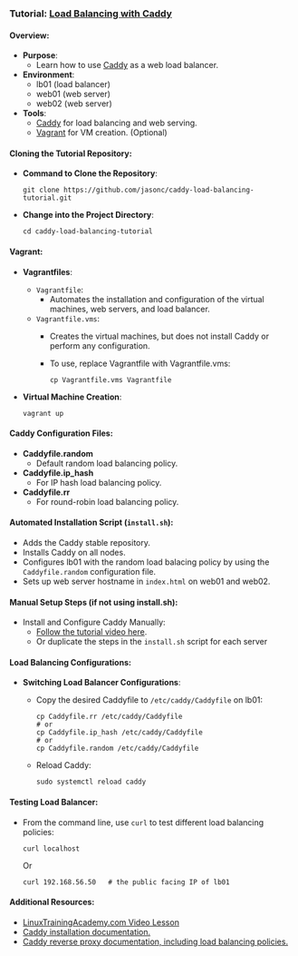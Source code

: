 ### Tutorial: [Load Balancing with Caddy](https://www.linuxtrainingacademy.com/caddy-load-balancing-tutorial/)

#### Overview:
- **Purpose**:
	- Learn how to use [Caddy](https://caddyserver.com/) as a web load balancer.
- **Environment**:
	- lb01 (load balancer)
	- web01 (web server)
	- web02 (web server)
- **Tools**:
	- [Caddy](https://caddyserver.com/) for load balancing and web serving.
	- [Vagrant](https://www.vagrantup.com/) for VM creation. (Optional)

#### Cloning the Tutorial Repository:

- **Command to Clone the Repository**:

     ```
     git clone https://github.com/jasonc/caddy-load-balancing-tutorial.git
     ```

- **Change into the Project Directory**:

     ```
     cd caddy-load-balancing-tutorial
     ```

#### Vagrant:
- **Vagrantfiles**:
	- `Vagrantfile`:
		-  Automates the installation and configuration of the virtual machines, web servers, and load balancer.
	- `Vagrantfile.vms`:
		- Creates the virtual machines, but does not install Caddy or perform any configuration.
		- To use, replace Vagrantfile with Vagrantfile.vms:

             ```
             cp Vagrantfile.vms Vagrantfile
             ```

- **Virtual Machine Creation**:

    ```
    vagrant up
    ```

#### Caddy Configuration Files:
- **Caddyfile.random**
	- Default random load balancing policy.
- **Caddyfile.ip_hash**
	- For IP hash load balancing policy.
- **Caddyfile.rr**
	- For round-robin load balancing policy.

#### Automated Installation Script (`install.sh`):
- Adds the Caddy stable repository.
- Installs Caddy on all nodes.
- Configures lb01 with the random load balacing policy by using the `Caddyfile.random` configuration file.
- Sets up web server hostname in `index.html` on web01 and web02.

#### Manual Setup Steps (if not using install.sh):
- Install and Configure Caddy Manually:
	- [Follow the tutorial video here](https://www.linuxtrainingacademy.com/caddy-load-balancing-tutorial/).
	- Or duplicate the steps in the `install.sh` script for each server

#### Load Balancing Configurations:
- **Switching Load Balancer Configurations**:
	- Copy the desired Caddyfile to `/etc/caddy/Caddyfile` on lb01:

        ```
        cp Caddyfile.rr /etc/caddy/Caddyfile
        # or
        cp Caddyfile.ip_hash /etc/caddy/Caddyfile
        # or
        cp Caddyfile.random /etc/caddy/Caddyfile
        ```

	- Reload Caddy:

         ```
         sudo systemctl reload caddy
         ```

#### Testing Load Balancer:
- From the command line, use `curl` to test different load balancing policies:

    ```
    curl localhost
    ```
	  
    Or
	  
    ```
    curl 192.168.56.50   # the public facing IP of lb01
    ```

#### Additional Resources:
- [LinuxTrainingAcademy.com Video Lesson](https://www.linuxtrainingacademy.com/caddy-load-balancing-tutorial/)
- [Caddy installation documentation.](https://caddyserver.com/docs/install)
- [Caddy reverse proxy documentation, including load balancing policies.](https://caddyserver.com/docs/caddyfile/directives/reverse_proxy)

